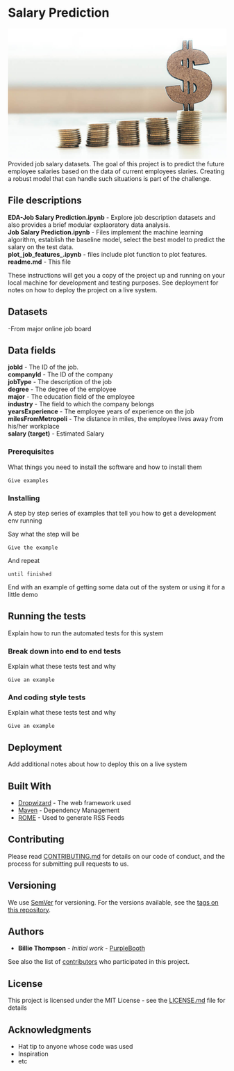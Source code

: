 






# Salary Prediction
<img src="Salary_Pic.PNG" width="1100" height="300"/>
Provided job salary datasets. The goal of this project is to predict the future employee salaries based on the data of current employees slaries. Creating a robust model that can handle such situations is part of the challenge.

## File descriptions
**EDA-Job Salary Prediction.ipynb** - Explore job description datasets and also provides a brief modular explaoratory data analysis. <br/>
**Job Salary Prediction.ipynb** - Files implement the machine learning algorithm, establish the baseline model, select the best model to predict the salary on the test data. <br/>
**plot_job_features_.ipynb** - files include plot function to plot features. <br/>
**readme.md** - This file <br/>

These instructions will get you a copy of the project up and running on your local machine for development and testing purposes. See deployment for notes on how to deploy the project on a live system.


## Datasets
-From major online job board

## Data fields
**jobId** - The ID of the job. <br/>
**companyId** - The ID of the company <br/>
**jobType** - The description of the job <br/>
**degree** - The degree of the employee <br/>
**major** - The education field of the employee <br/>
**industry** - The field to which the company belongs <br/>
**yearsExperience** -  The employee years of experience on the job<br/>
**milesFromMetropoli** - The distance in miles, the employee lives away from his/her workplace <br/>
**salary (target)** - Estimated Salary <br/>


### Prerequisites

What things you need to install the software and how to install them

```
Give examples
```

### Installing

A step by step series of examples that tell you how to get a development env running

Say what the step will be

```
Give the example
```

And repeat

```
until finished
```

End with an example of getting some data out of the system or using it for a little demo

## Running the tests

Explain how to run the automated tests for this system

### Break down into end to end tests

Explain what these tests test and why

```
Give an example
```

### And coding style tests

Explain what these tests test and why

```
Give an example
```

## Deployment

Add additional notes about how to deploy this on a live system

## Built With

* [Dropwizard](http://www.dropwizard.io/1.0.2/docs/) - The web framework used
* [Maven](https://maven.apache.org/) - Dependency Management
* [ROME](https://rometools.github.io/rome/) - Used to generate RSS Feeds

## Contributing

Please read [CONTRIBUTING.md](https://gist.github.com/PurpleBooth/b24679402957c63ec426) for details on our code of conduct, and the process for submitting pull requests to us.

## Versioning

We use [SemVer](http://semver.org/) for versioning. For the versions available, see the [tags on this repository](https://github.com/your/project/tags). 

## Authors

* **Billie Thompson** - *Initial work* - [PurpleBooth](https://github.com/PurpleBooth)

See also the list of [contributors](https://github.com/your/project/contributors) who participated in this project.

## License

This project is licensed under the MIT License - see the [LICENSE.md](LICENSE.md) file for details

## Acknowledgments

* Hat tip to anyone whose code was used
* Inspiration
* etc
